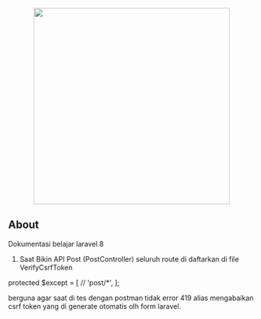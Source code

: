 <p align="center"><a href="https://laravel.com" target="_blank"><img src="https://raw.githubusercontent.com/laravel/art/master/logo-lockup/5%20SVG/2%20CMYK/1%20Full%20Color/laravel-logolockup-cmyk-red.svg" width="400"></a></p>

## About

Dokumentasi belajar laravel 8

1. Saat Bikin API Post (PostController) seluruh route di daftarkan di file VerifyCsrfToken

protected $except = [
//
'post/*',
];

berguna agar saat di tes dengan postman tidak error 419 alias mengabaikan csrf token yang di generate otomatis olh form laravel.
